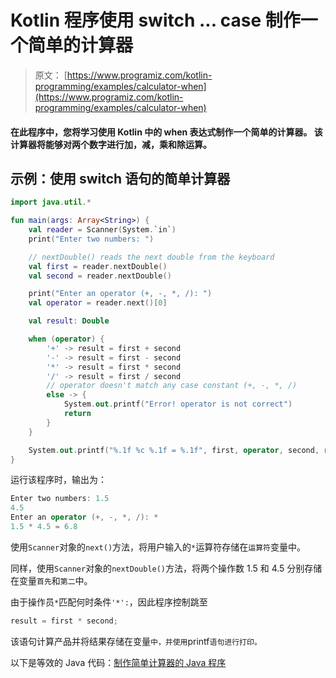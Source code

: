 # Kotlin 程序使用 switch ... case 制作一个简单的计算器

> 原文： [https://www.programiz.com/kotlin-programming/examples/calculator-when](https://www.programiz.com/kotlin-programming/examples/calculator-when)

#### 在此程序中，您将学习使用 Kotlin 中的 when 表达式制作一个简单的计算器。 该计算器将能够对两个数字进行加，减，乘和除运算。

## 示例：使用 switch 语句的简单计算器

```kt
import java.util.*

fun main(args: Array<String>) {
    val reader = Scanner(System.`in`)
    print("Enter two numbers: ")

    // nextDouble() reads the next double from the keyboard
    val first = reader.nextDouble()
    val second = reader.nextDouble()

    print("Enter an operator (+, -, *, /): ")
    val operator = reader.next()[0]

    val result: Double

    when (operator) {
        '+' -> result = first + second
        '-' -> result = first - second
        '*' -> result = first * second
        '/' -> result = first / second
        // operator doesn't match any case constant (+, -, *, /)
        else -> {
            System.out.printf("Error! operator is not correct")
            return
        }
    }

    System.out.printf("%.1f %c %.1f = %.1f", first, operator, second, result)
}
```

运行该程序时，输出为：

```kt
Enter two numbers: 1.5
4.5
Enter an operator (+, -, *, /): *
1.5 * 4.5 = 6.8
```

使用`Scanner`对象的`next()`方法，将用户输入的`*`运算符存储在`运算符`变量中。

同样，使用`Scanner`对象的`nextDouble()`方法，将两个操作数 1.5 和 4.5 分别存储在变量`首先`和`第二`中。

由于操作员`*`匹配何时条件`'*':`，因此程序控制跳至

```kt
result = first * second;

```

该语句计算产品并将结果存储在变量`中，并使用`printf`语句进行打印。`

以下是等效的 Java 代码：[制作简单计算器的 Java 程序](/java-programming/examples/calculator-switch-case "Java Program to Make a Simple Calculator")